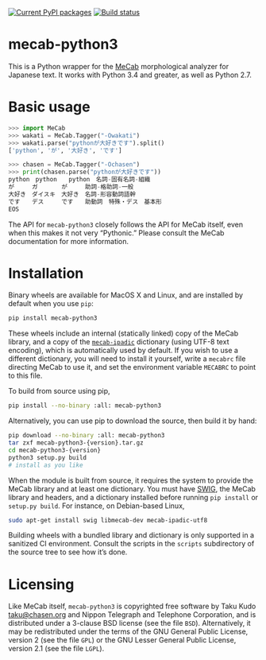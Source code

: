 [![Current PyPI packages](https://badge.fury.io/py/mecab-python3.svg)](https://pypi.org/project/mecab-python3/)
[![Build status](https://travis-ci.org/SamuraiT/mecab-python3.svg?branch=master)](https://travis-ci.org/SamuraiT/mecab-python3)

# mecab-python3

This is a Python wrapper for the [MeCab][] morphological analyzer for
Japanese text.  It works with Python 3.4 and greater, as well as
Python 2.7.

[MeCab]: https://taku910.github.io/mecab/

# Basic usage

```py
>>> import MeCab
>>> wakati = MeCab.Tagger("-Owakati")
>>> wakati.parse("pythonが大好きです").split()
['python', 'が', '大好き', 'です']

>>> chasen = MeCab.Tagger("-Ochasen")
>>> print(chasen.parse("pythonが大好きです"))
python　python　　python　名詞-固有名詞-組織
が　　　ガ　　　　が　　　助詞-格助詞-一般
大好き　ダイスキ　大好き　名詞-形容動詞語幹
です　　デス　　　です　　助動詞　特殊・デス　基本形
EOS
```

The API for `mecab-python3` closely follows the API for MeCab itself,
even when this makes it not very “Pythonic.”  Please consult the MeCab
documentation for more information.

# Installation

Binary wheels are available for MacOS X and Linux, and are installed
by default when you use `pip`:

```sh
pip install mecab-python3
```

These wheels include an internal (statically linked) copy of the MeCab
library, and a copy of the [`mecab-ipadic`][ipadic] dictionary (using
UTF-8 text encoding), which is automatically used by default.  If you
wish to use a different dictionary, you will need to install it
yourself, write a `mecabrc` file directing MeCab to use it, and set
the environment variable `MECABRC` to point to this file.

To build from source using pip,

```sh
pip install --no-binary :all: mecab-python3
```

Alternatively, you can use pip to download the source, then build it
by hand:

```sh
pip download --no-binary :all: mecab-python3
tar zxf mecab-python3-{version}.tar.gz
cd mecab-python3-{version}
python3 setup.py build
# install as you like
```

When the module is built from source, it requires the system to
provide the MeCab library and at least one dictionary.  You must have
[SWIG][], the MeCab library and headers, and a dictionary installed
before running `pip install` or `setup.py build`.  For instance, on
Debian-based Linux,

```sh
sudo apt-get install swig libmecab-dev mecab-ipadic-utf8
```

Building wheels with a bundled library and dictionary is only
supported in a sanitized CI environment.  Consult the scripts in the
`scripts` subdirectory of the source tree to see how it’s done.

[ipadic]: https://github.com/taku910/mecab/tree/master/mecab-ipadic
[SWIG]: http://www.swig.org/

# Licensing

Like MeCab itself, `mecab-python3` is copyrighted free software by
Taku Kudo <taku@chasen.org> and Nippon Telegraph and Telephone Corporation,
and is distributed under a 3-clause BSD license (see the file `BSD`).
Alternatively, it may be redistributed under the terms of the
GNU General Public License, version 2 (see the file `GPL`) or the
GNU Lesser General Public License, version 2.1 (see the file `LGPL`).
